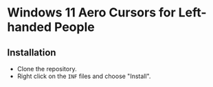 
# Windows 11 Aero Cursors for Left-handed People

## Installation
- Clone the repository.
- Right click on the `INF` files and choose "Install".
